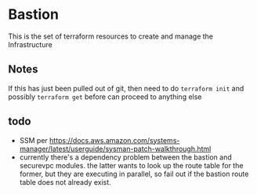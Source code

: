 # Bastion
This is the set of terraform resources to create and manage the Infrastructure

## Notes
If this has just been pulled out of git, then need to do `terraform init` and possibly `terraform get` before can proceed to anything else

## todo
 - SSM per <https://docs.aws.amazon.com/systems-manager/latest/userguide/sysman-patch-walkthrough.html>
 - currently there's a dependency problem between the bastion and securevpc modules. the latter wants to look up the
   route table for the former, but they are executing in parallel, so fail out if the bastion route table does not already exist.
